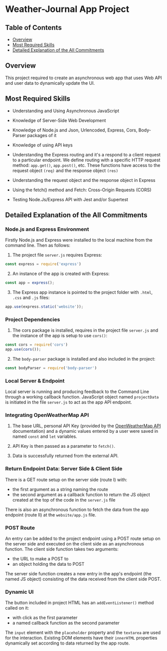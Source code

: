 # Weather-Journal App Project

## Table of Contents

* [Overview](#Overview)
* [Most Required Skills](#Most-Required-Skills)
* [Detailed Explanation of the All Commitments](#Detailed-Explanation-of-the-All-Commitments)

## Overview

This project required to create an asynchronous web app that uses Web API and user data to dynamically update the UI.

## Most Required Skills

* Understanding and Using Asynchronous JavaScript

* Knowledge of Server-Side Web Development

* Knowledge of Node.js and Json, Urlencoded, Express, Cors, Body-Parser packages of it

* Knowledge of using API keys

* Understanding the Express routing and it's a respond to a client request to a particular endpoint. We  define routing with a specific HTTP request method: `app.get()`, `app.post()`, etc. These functions have access to the request object `(req)` and the response object `(res)`

* Understanding the request object and the response object in Express

* Using the fetch() method and Fetch: Cross-Origin Requests (CORS)

* Testing Node.Js/Express API with Jest and/or Supertest

## Detailed Explanation of the All Commitments

### Node.js and Express Environment

Firstly Node.js and Express were installed to the local machine from the command line. Then as follows:

1. The project file `server.js` requires Express:

```javascript
const express = require('express')
```

2. An instance of the app is created with Express:

```javascript
const app = express();
```

3. The Express app instance is pointed to the project folder with `.html`, `.css` and `.js` files:

```javascript
app.use(express.static('website'));
```

### Project Dependencies

1. The cors package is installed, requires in the project file `server.js` and the instance of the app is setup to use `cors()`:

```javascript
const cors = require('cors')
app.use(cors());
```

2. The `body-parser` package is installed and also included in the project:

```javascript
const bodyParser = require('body-parser')
```

### Local Server & Endpoint

Local server is running and producing feedback to the Command Line through a working callback function. JavaScript object named `projectData` is initiated in the file `server.js` to act as the app API endpoint.

### Integrating OpenWeatherMap API

1. The base URL, personal API Key (provided by the [OpenWeatherMap API](https://openweathermap.org/guide) documentation) and a dynamic values entered by a user were saved in named `const` and `let` variables.

2. API Key is then passed as a parameter to `fetch()`.

3. Data is successfully returned from the external API.

### Return Endpoint Data: Server Side & Client Side

There is a GET route setup on the server side (route I) with:

* the first argument as a string naming the route
* the second argument as a callback function to return the JS object created at the top of the code in the `server.js` file

There is also an asynchronous function to fetch the data from the app endpoint (route II) at the `website/app.js` file.

### POST Route

An entry can be added to the project endpoint using a POST route setup on the server side and executed on the client side as an asynchronous function. The client side function takes two arguments: 

* the URL to make a POST to
* an object holding the data to POST

The server side function creates a new entry in the app's endpoint (the named JS object) consisting of the data received from the client side POST.

### Dynamic UI

The button included in project HTML has an `addEventListener()` method called on it:

* with click as the first parameter
* a named callback function as the second parameter

The `input` element with the `placeholder` property and the `textarea` are used for the interaction. Existing DOM elements have their `innerHTML` properties dynamically set according to data returned by the app route.

